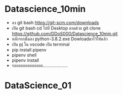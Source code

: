 # Datascience_10min
* ลง git bash https://git-scm.com/downloads
* เปิด git bash cd ไปที่ Desktop ตามด้วย git clone https://github.com/DDoS000/Datascience_10min.git
* หลังจากนั้นลง python-3.8.2.exe Dowloadมาไว้ให้แล้ว
* เปิด pj ใน vscode เปิด terminal 
* pip install pipenv
* pipenv shell
* pipenv install
* รอออออออออออออ....................
# DataScience_01
